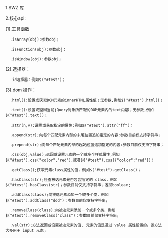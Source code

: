 

1.SWZ  库


2.核心api:


  (1).工具函数

      .isArray(obj):参数obj；

      .isFunction(obj):参数obj；

      .isWindow(obj):参数obj；

   (2).选择器：

       id选择器：例如$("#test")；

   (3).dom 操作：

      .html():设置或获取DOM元素的innerHTML属性值；无参数,例如$("#test").html()；

      .text():设置或返回当前jQuery对象所匹配的DOM元素内的text内容；无参数,例如$("#test").text()；

      .attr(n,v):设置或获取指定的属性:例如$("#test").attr("ff")；

      .append(str);向每个匹配元素内部的末尾位置追加指定的内容:参数目前仅支持字符串；

      .prepend(str);向每个匹配元素内部的起始位置追加指定的内容:参数目前仅支持字符串；

      .css(obj,value);返回或设置元素的一个或多个样式属性,例如$("#test").css("color","red"),或者$("#test").css({"color":"red"})；

      .getClass();获取元素class属性的值，例如$("#test").getClass()；

      .hasClass(str);检查被选元素是否包含指定的 class，例如$("#test").hasClass(str)；参数目前仅支持字符串；返回boolean;

      .addClass(class);向被选元素添加一个或多个类，例如$("#test").addClass("ddd")；参数目前仅支持字符串;

      .removeClass(class);向被选元素添加一个或多个类，例如$("#test").removeClass("class")；参数目前仅支持字符串;

      .val(str);方法返回或设置被选元素的值, 元素的值是通过 value 属性设置的。该方法大多用于 input 元素;












